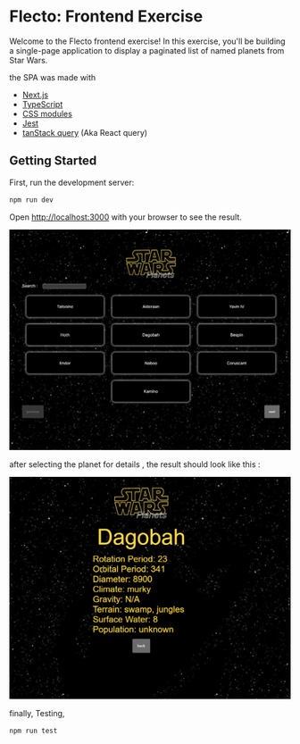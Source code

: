 # Flecto: Frontend Exercise

Welcome to the Flecto frontend exercise! In this exercise, you'll be building a single-page application to display a paginated list of named planets from Star Wars.

the SPA was made with

- [Next.js](https://nextjs.org/)
- [TypeScript](https://www.typescriptlang.org/)
- [CSS modules](https://nextjs.org/docs/app/building-your-application/styling/css-modules)
- [Jest](https://jestjs.io/)
- [tanStack query](https://tanstack.com/query/latest) (Aka React query)

## Getting Started

First, run the development server:

```bash
npm run dev
```

Open [http://localhost:3000](http://localhost:3000) with your browser to see the result.

![Home Page](https://github.com/CristopherYusuke/frontend-exercise/blob/develop/public/homePage.png)

after selecting the planet for details , the result should look like this :

![Home Page](https://github.com/CristopherYusuke/frontend-exercise/blob/develop/public/detailsPage.png)

finally, Testing,

```bash
npm run test
```

